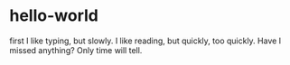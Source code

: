 # hello-world
first I like typing, but slowly. 
I like reading, but quickly, too quickly. 
Have I missed anything?
Only time will tell. 
